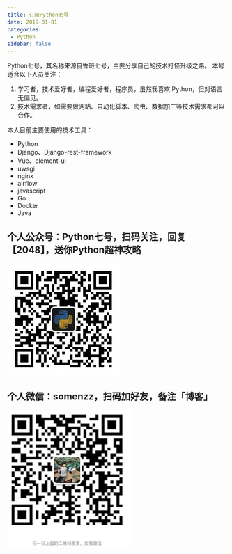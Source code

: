 ```yaml
---
title: 订阅Python七号
date: 2019-01-01
categories: 
 - Python
sidebar: false
---
```


Python七号，其名称来源自鲁班七号，主要分享自己的技术打怪升级之路。 本号适合以下人员关注：

1. 学习者，技术爱好者，编程爱好者，程序员，虽然我喜欢 Python，但对语言无偏见。
2. 技术需求者，如需要做网站、自动化脚本、爬虫、数据加工等技术需求都可以合作。

本人目前主要使用的技术工具：

- Python
- Django、Django-rest-framework
- Vue、element-ui
- uwsgi
- nginx
- airflow
- javascript
- Go
- Docker
- Java


## 个人公众号：Python七号，扫码关注，回复【2048】，送你Python超神攻略

![Python七号](../images/gh8.jpg)

## 个人微信：somenzz，扫码加好友，备注「博客」

![个人微信](../images/wxh.jpeg)


